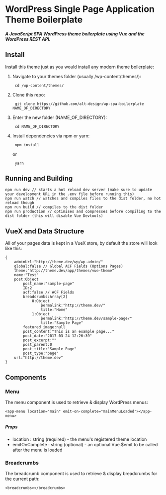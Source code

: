 # WordPress Single Page Application Theme Boilerplate
##### A JavaScript SPA WordPress theme boilerplate using Vue and the WordPress REST API.

## Install
Install this theme just as you would install any modern theme boilerplate:

1. Navigate to your themes folder (usually /wp-content/themes/):
        
        cd /wp-content/themes/

2. Clone this repo:
    
        git clone https://github.com/alt-design/wp-spa-boilerplate NAME_OF_DIRECTORY

3. Enter the new folder (NAME_OF_DIRECTORY):

        cd NAME_OF_DIRECTORY
        
4. Install dependencies via npm or yarn:

        npm install 
    or
    
        yarn
        
## Running and Building

    npm run dev // starts a hot reload dev server (make sure to update your development URL in the .env file before running this)
    npm run watch // watches and compiles files to the dist folder, no hot reload though
    npm run build // compiles to the dist folder
    npm run production // optimises and compresses before compiling to the dist folder (this will disable Vue Devtools)
    
## VueX and Data Structure
All of your pages data is kept in a VueX store, by default the store will look like this:

    {
        adminUrl:"http://theme.dev/wp/wp-admin/"
        global:false // Global ACF Fields (Options Pages)
        theme:"http://theme.dev/app/themes/vue-theme"
        name:"Test"
        post:Object
            post_name:"sample-page"
            ID:2
            acf:false // ACF Fields
            breadcrumbs:Array[2]
                0:Object
                    permalink:"http://theme.dev/"
                    title:"Home"
                1:Object
                    permalink:"http://theme.dev/sample-page/"
                    title:"Sample Page"
            featured_image:null
            post_content:"This is an example page..."
            post_date:"2017-03-24 12:26:39"
            post_excerpt:""
            post_parent:0
            post_title:"Sample Page"
            post_type:"page"
        url:"http://theme.dev"
    } 

## Components

### Menu
The menu component is used to retrieve & display WordPress menus:

    <app-menu location="main" emit-on-complete="mainMenuLoaded"></app-menu>
    
##### Props

- location : string (required) - the menu's registered theme location
- emitOnComplete : string (optional) - an optional Vue.$emit to be called after the menu is loaded
 
 
### Breadcrumbs
The breadcrumb component is used to retrieve & display breadcrumbs for the current path:

    <breadcrumbs></breadcrumbs>
